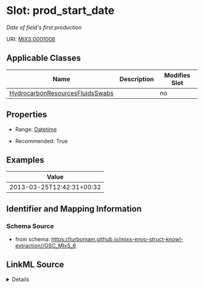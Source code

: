 # Slot: prod_start_date


_Date of field's first production_



URI: [MIXS:0001008](https://w3id.org/mixs/0001008)



<!-- no inheritance hierarchy -->




## Applicable Classes

| Name | Description | Modifies Slot |
| --- | --- | --- |
[HydrocarbonResourcesFluidsSwabs](HydrocarbonResourcesFluidsSwabs.md) |  |  no  |







## Properties

* Range: [Datetime](Datetime.md)

* Recommended: True






## Examples

| Value |
| --- |
| 2013-03-25T12:42:31+00:32 |

## Identifier and Mapping Information







### Schema Source


* from schema: https://turbomam.github.io/mixs-envo-struct-knowl-extraction//GSC_MIxS_6




## LinkML Source

<details>
```yaml
name: prod_start_date
description: Date of field's first production
title: production start date
notes:
- date
- production
- start
examples:
- value: '2013-03-25T12:42:31+00:32'
from_schema: https://turbomam.github.io/mixs-envo-struct-knowl-extraction//GSC_MIxS_6
rank: 1000
slot_uri: MIXS:0001008
multivalued: false
alias: prod_start_date
domain_of:
- HydrocarbonResourcesFluidsSwabs
range: datetime
recommended: true

```
</details>